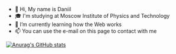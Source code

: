 - 👋 Hi, My name is Daniil
- :mortar_board: I'm studying at Moscow Institute of Physics and Technology
- 🌱 I’m currently learning how the Web works
- 📫 You can use the e-mail on this page to contact with me

[![Anurag's GitHub stats](https://github-readme-stats.vercel.app/api?username=DanMax03&show_icons=true&theme=tokyonight)](https://github.com/anuraghazra/github-readme-stats)

<!---
DanMax03/DanMax03 is a ✨ special ✨ repository because its `README.md` (this file) appears on your GitHub profile.
You can click the Preview link to take a look at your changes.
--->
